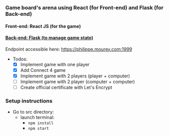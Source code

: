 ### Game board's arena using React (for Front-end) and Flask (for Back-end)

#### Front-end: React JS (for the game)
#### [Back-end: Flask (to manage game state)](https://github.com/pmourey/tic-tac-toe-backend)

Endpoint accessible here: https://philippe.mourey.com:1999

- Todos:
  - [x] Implement game with one player
  - [x] Add Connect 4 game
  - [x] Implement game with 2 players (player + computer)
  - [ ] Implement game with 2 player (computer + computer)
  - [ ] Create official certificate with Let's Encrypt

### Setup instructions
- Go to src directory:
  - launch terminal:
    - `npm install`
    - `npm start`
